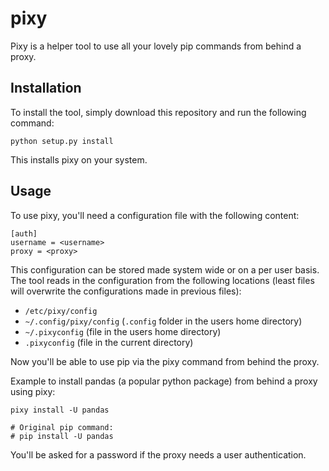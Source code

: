 # pixy

Pixy is a helper tool to use all your lovely pip commands from behind a proxy.

## Installation

To install the tool, simply download this repository and run the following
command:
```
python setup.py install
```

This installs pixy on your system.

## Usage

To use pixy, you'll need a configuration file with the following content:
```
[auth]
username = <username>
proxy = <proxy>
```

This configuration can be stored made system wide or on a per user basis.
The tool reads in the configuration from the following locations (least
files will overwrite the configurations made in previous files):

* `/etc/pixy/config`
* `~/.config/pixy/config` (`.config` folder in the users home directory)
* `~/.pixyconfig` (file in the users home directory)
* `.pixyconfig` (file in the current directory)

Now you'll be able to use pip via the pixy command from behind the proxy.

Example to install pandas (a popular python package) from behind a proxy using
pixy:
```
pixy install -U pandas

# Original pip command:
# pip install -U pandas
```

You'll be asked for a password if the proxy needs a user authentication.
